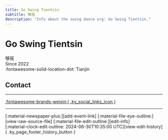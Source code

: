 ```yaml
---
title: Go Swing Tientsin
subtitle: 够摇
description: "Info about the swing dance org: Go Swing Tientsin."
---
```


# Go Swing Tientsin

够摇  
Since 2022  
:fontawesome-solid-location-dot: Tianjin  


## Contact


---

 [:fontawesome-brands-weixin:{ .ky_social_links_icon }](# "够摇GoSwingTientsin")

---

<div class="ky_page_footer" markdown>
<div class="ky_page_footer_trailing" markdown="span">
[:material-newspaper-plus:][add-event-link]
[:material-file-eye-outline:][view-raw-source-file]
[:material-file-edit-outline:][edit-info]
</div>
<div class="ky_page_footer_leading" markdown="span">
[:material-clock-edit-outline: 2024-06-30T10:35:00 UTC][view-edit-history]{ .ky_page_footer_history_button }
</div>
</div>

[add-event-link]: https://github.com/swingdance/events/issues/new?assignees=&labels=add+event&projects=&template=02-add_entity.yml&title=%5Bzh_CN%5D%20Add%20Event%3A%20%3CName%3E&region=zh_CN&province=Tianjin&city=Tianjin&org_id=go-swing-tientsin "Add Event"
[view-raw-source-file]: https://github.com/swingdance/orgs/blob/main/zh_CN/go-swing-tientsin.json "View Raw Source File"
[edit-info]: https://github.com/swingdance/orgs/issues/new?assignees=&labels=update+org&projects=&template=03-update_entity.yml&title=%5Bzh_CN%5D%20Update%20Org%3A%20Go%20Swing%20Tientsin&region=zh_CN&id=go-swing-tientsin&name=Go%20Swing%20Tientsin "Edit Info"

[view-edit-history]: https://github.com/swingdance/orgs/commits/main/zh_CN/go-swing-tientsin.json "View Edit History"
